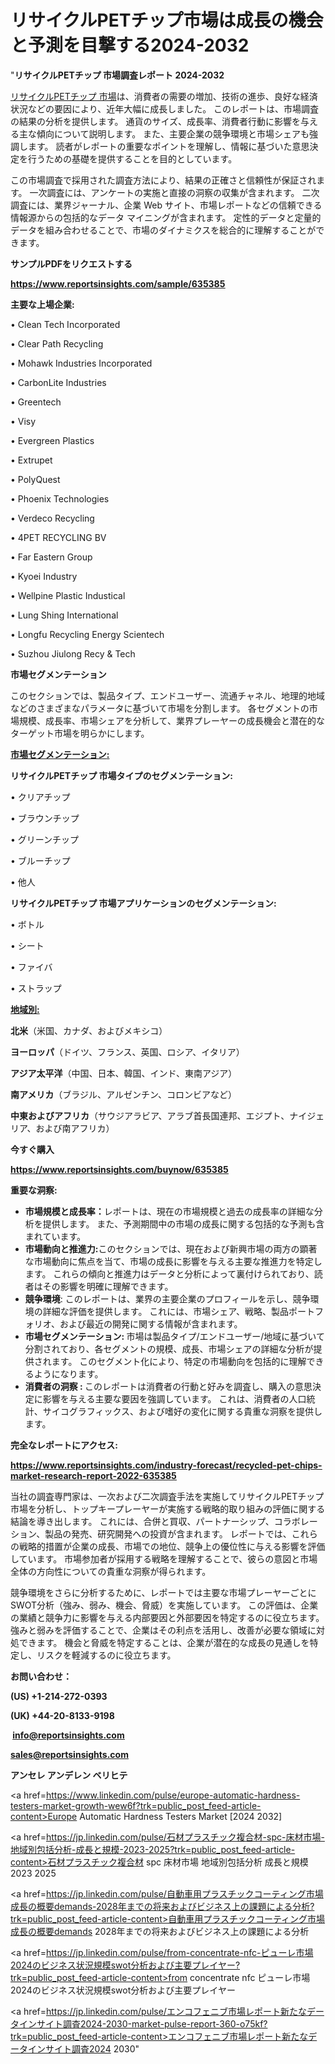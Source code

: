 # リサイクルPETチップ市場は成長の機会と予測を目撃する2024-2032

"<strong>リサイクルPETチップ 市場調査レポート 2024-2032</strong>

<a href=https://www.reportsinsights.com/sample/635385>リサイクルPETチップ 市場</a>は、消費者の需要の増加、技術の進歩、良好な経済状況などの要因により、近年大幅に成長しました。 このレポートは、市場調査の結果の分析を提供します。 通貨のサイズ、成長率、消費者行動に影響を与える主な傾向について説明します。 また、主要企業の競争環境と市場シェアも強調します。 読者がレポートの重要なポイントを理解し、情報に基づいた意思決定を行うための基礎を提供することを目的としています。

この市場調査で採用された調査方法により、結果の正確さと信頼性が保証されます。 一次調査には、アンケートの実施と直接の洞察の収集が含まれます。 二次調査には、業界ジャーナル、企業 Web サイト、市場レポートなどの信頼できる情報源からの包括的なデータ マイニングが含まれます。 定性的データと定量的データを組み合わせることで、市場のダイナミクスを総合的に理解することができます。

<strong><b>サンプルPDFをリクエストする</b></strong>

<a href=https://www.reportsinsights.com/sample/635385><strong><u>https://www.reportsinsights.com/sample/635385</u></strong></a>

<strong>主要な上場企業:</strong>

• Clean Tech Incorporated

• Clear Path Recycling

• Mohawk Industries Incorporated

• CarbonLite Industries

• Greentech

• Visy

• Evergreen Plastics

• Extrupet

• PolyQuest

• Phoenix Technologies

• Verdeco Recycling

• 4PET RECYCLING BV

• Far Eastern Group

• Kyoei Industry

• Wellpine Plastic Industical

• Lung Shing International

• Longfu Recycling Energy Scientech

• Suzhou Jiulong Recy & Tech

<strong>市場セグメンテーション</strong>

このセクションでは、製品タイプ、エンドユーザー、流通チャネル、地理的地域などのさまざまなパラメータに基づいて市場を分割します。 各セグメントの市場規模、成長率、市場シェアを分析して、業界プレーヤーの成長機会と潜在的なターゲット市場を明らかにします。

<strong><u>市場セグメンテーション</u></strong><strong><u>:</u></strong>

<strong>リサイクルPETチップ 市場タイプのセグメンテーション:</strong>

• クリアチップ

• ブラウンチップ

• グリーンチップ

• ブルーチップ

• 他人

<strong>リサイクルPETチップ 市場アプリケーションのセグメンテーション:</strong>

• ボトル

• シート

• ファイバ

• ストラップ

<strong><u>地域別</u></strong><strong><u>:</u></strong>

<strong>北米</strong>（米国、カナダ、およびメキシコ）

<strong>ヨーロッパ</strong>（ドイツ、フランス、英国、ロシア、イタリア）

<strong>アジア太平洋</strong>（中国、日本、韓国、インド、東南アジア）

<strong>南アメリカ</strong>（ブラジル、アルゼンチン、コロンビアなど）

<strong>中東およびアフリカ</strong>（サウジアラビア、アラブ首長国連邦、エジプト、ナイジェリア、および南アフリカ）

<strong>今すぐ購入</strong>

<a href=https://www.reportsinsights.com/buynow/635385><strong><u>https://www.reportsinsights.com/buynow/635385</u></strong></a>

<strong>重要な洞察:</strong>
<ul>
  <li><strong>市場規模と成長率：</strong>レポートは、現在の市場規模と過去の成長率の詳細な分析を提供します。 また、予測期間中の市場の成長に関する包括的な予測も含まれています。</li>
  <li><strong>市場動向と推進力:</strong>このセクションでは、現在および新興市場の両方の顕著な市場動向に焦点を当て、市場の成長に影響を与える主要な推進力を特定します。 これらの傾向と推進力はデータと分析によって裏付けられており、読者はその影響を明確に理解できます。</li>
  <li><strong>競争環境</strong>: このレポートは、業界の主要企業のプロフィールを示し、競争環境の詳細な評価を提供します。 これには、市場シェア、戦略、製品ポートフォリオ、および最近の開発に関する情報が含まれます。</li>
  <li><strong>市場セグメンテーション: </strong>市場は製品タイプ/エンドユーザー/地域に基づいて分割されており、各セグメントの規模、成長、市場シェアの詳細な分析が提供されます。 このセグメント化により、特定の市場動向を包括的に理解できるようになります。</li>
  <li><strong>消費者の洞察 : </strong>このレポートは消費者の行動と好みを調査し、購入の意思決定に影響を与える主要な要因を強調しています。 これは、消費者の人口統計、サイコグラフィックス、および嗜好の変化に関する貴重な洞察を提供します。</li>
</ul>
<strong>完全なレポートにアクセス:</strong>

<a href=https://www.reportsinsights.com/industry-forecast/recycled-pet-chips-market-research-report-2022-635385><strong><u><b>https://www.reportsinsights.com/industry-forecast/recycled-pet-chips-market-research-report-2022-635385</b></u></strong></a>

当社の調査専門家は、一次および二次調査手法を実施してリサイクルPETチップ市場を分析し、トップキープレーヤーが実施する戦略的取り組みの評価に関する結論を導き出します。 これには、合併と買収、パートナーシップ、コラボレーション、製品の発売、研究開発への投資が含まれます。 レポートでは、これらの戦略的措置が企業の成長、市場での地位、競争上の優位性に与える影響を評価しています。 市場参加者が採用する戦略を理解することで、彼らの意図と市場全体の方向性についての貴重な洞察が得られます。

競争環境をさらに分析するために、レポートでは主要な市場プレーヤーごとにSWOT分析（強み、弱み、機会、脅威）を実施しています。 この評価は、企業の業績と競争力に影響を与える内部要因と外部要因を特定するのに役立ちます。 強みと弱みを評価することで、企業はその利点を活用し、改善が必要な領域に対処できます。 機会と脅威を特定することは、企業が潜在的な成長の見通しを特定し、リスクを軽減するのに役立ちます。

<strong>お問い合わせ：</strong>

<strong>(US) +1-214-272-0393</strong>

<strong>(UK) +44-20-8133-9198</strong>

<strong> </strong><a href=info@reportsinsights.com><strong><u>info@reportsinsights.com</u></strong></a>

<a href=sales@reportsinsights.com><strong><u>sales@reportsinsights.com</u></strong></a>

<strong>アンセレ アンデレン ベリヒテ</strong>

<a href=https://www.linkedin.com/pulse/europe-automatic-hardness-testers-market-growth-wew6f?trk=public_post_feed-article-content>Europe Automatic Hardness Testers Market [2024 2032]</a>

<a href=https://jp.linkedin.com/pulse/石材プラスチック複合材-spc-床材市場-地域別包括分析-成長と規模-2023-2025?trk=public_post_feed-article-content>石材プラスチック複合材 spc 床材市場 地域別包括分析 成長と規模 2023 2025</a>

<a href=https://jp.linkedin.com/pulse/自動車用プラスチックコーティング市場成長の概要demands-2028年までの将来およびビジネス上の課題による分析?trk=public_post_feed-article-content>自動車用プラスチックコーティング市場成長の概要demands 2028年までの将来およびビジネス上の課題による分析</a>

<a href=https://jp.linkedin.com/pulse/from-concentrate-nfc-ピューレ市場2024のビジネス状況規模swot分析および主要プレイヤー?trk=public_post_feed-article-content>from concentrate nfc ピューレ市場2024のビジネス状況規模swot分析および主要プレイヤー</a>

<a href=https://jp.linkedin.com/pulse/エンコフェニブ市場レポート新たなデータインサイト調査2024-2030-market-pulse-report-360-o75kf?trk=public_post_feed-article-content>エンコフェニブ市場レポート新たなデータインサイト調査2024 2030</a>"
